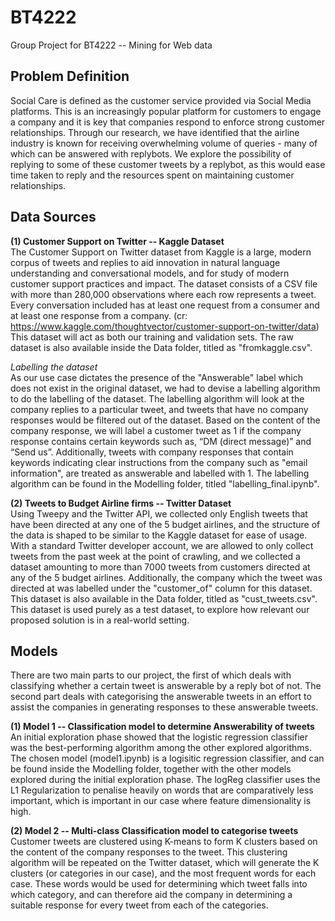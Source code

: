 # BT4222
Group Project for BT4222 -- Mining for Web data

## Problem Definition
Social Care is defined as the customer service provided via Social Media platforms. This is an increasingly popular platform for customers to engage a company and it is key that companies respond to enforce strong customer relationships. Through our research, we have identified that the airline industry is known for receiving overwhelming volume of queries - many of which can be answered with replybots. 
We explore the possibility of replying to some of these customer tweets by a replybot, as this would ease time taken to reply and the resources spent on maintaining customer relationships.

## Data Sources
**(1) Customer Support on Twitter -- Kaggle Dataset** <br/>
The Customer Support on Twitter dataset from Kaggle is a large, modern corpus of tweets and replies to aid innovation in natural language understanding and conversational models, and for study of modern customer support practices and impact. The dataset consists of a CSV file with more than 280,000 observations where each row represents a tweet. Every conversation included has at least one request from a consumer and at least one response from a company. (cr: https://www.kaggle.com/thoughtvector/customer-support-on-twitter/data) 
This dataset will act as both our training and validation sets. The raw dataset is also available inside the Data folder, titled as "fromkaggle.csv". 

_Labelling the dataset_ <br/>
As our use case dictates the presence of the "Answerable" label which does not exist in the original dataset, we had to devise a labelling algorithm to do the labelling of the dataset. The labelling algorithm will look at the company replies to a particular tweet, and tweets that have no company responses would be filtered out of the dataset. Based on the content of the company response, we will label a customer tweet as 1 if the company response contains certain keywords such as, “DM (direct message)” and “Send us”. Additionally, tweets with company responses that contain keywords indicating clear instructions from the company such as "email information", are treated as answerable and labelled with 1. The labelling algorithm can be found in the Modelling folder, titled "labelling_final.ipynb". 

**(2) Tweets to Budget Airline firms -- Twitter Dataset** <br/>
Using Tweepy and the Twitter API, we collected only English tweets that have been directed at any one of the 5 budget airlines, and the structure of the data is shaped to be similar to the Kaggle dataset for ease of usage. With a standard Twitter developer account, we are allowed to only collect tweets from the past week at the point of crawling, and we collected a dataset amounting to more than 7000 tweets from customers directed at any of the 5 budget airlines. Additionally, the company which the tweet was directed at was labelled under the "customer_of" column for this dataset. This dataset is also available in the Data folder, titled as "cust_tweets.csv". This dataset is used purely as a test dataset, to explore how relevant our proposed solution is in a real-world setting.


## Models
There are two main parts to our project, the first of which deals with classifying whether a certain tweet is answerable by a reply bot of not. The second part deals with categorising the answerable tweets in an effort to assist the companies in generating responses to these answerable tweets. 

**(1) Model 1 -- Classification model to determine Answerability of tweets** <br/>
An initial exploration phase showed that the logistic regression classifier was the best-performing algorithm among the other explored algorithms. The chosen model (model1.ipynb) is a logisitic regression classifier, and can be found inside the Modelling folder, together with the other models explored during the initial exploration phase. The logReg classifier uses the L1 Regularization to penalise heavily on words that are comparatively less important, which is important in our case where feature dimensionality is high.

**(2) Model 2 -- Multi-class Classification model to categorise tweets** <br/> 
Customer tweets are clustered using K-means to form K clusters based on the content of the company responses to the tweet. This clustering algorithm will be repeated on the Twitter dataset, which will generate the K clusters (or categories in our case), and the most frequent words for each case. These words would be used for determining which tweet falls into which category, and can therefore aid the company in determining a suitable response for every tweet from each of the categories.
